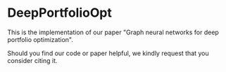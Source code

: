 # DeepPortfolioOpt

This is the implementation of our paper "Graph neural networks for deep portfolio optimization".

Should you find our code or paper helpful, we kindly request that you consider citing it.





